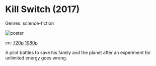 # Kill Switch (2017)

Genres: science-fiction

![poster](http://image.tmdb.org/t/p/w500/8K6pfMcT3hiIlCFw2RrHoXLshxl.jpg)

en:
  [720p](magnet:?xt=urn:btih:580F2F846B86F012A5566518244FD3044999C848&tr=udp://glotorrents.pw:6969/announce&tr=udp://tracker.opentrackr.org:1337/announce&tr=udp://torrent.gresille.org:80/announce&tr=udp://tracker.openbittorrent.com:80&tr=udp://tracker.coppersurfer.tk:6969&tr=udp://tracker.leechers-paradise.org:6969&tr=udp://p4p.arenabg.ch:1337&tr=udp://tracker.internetwarriors.net:1337)
  [1080p](magnet:?xt=urn:btih:059F26CFAE3D7FDFDF106F3C6776373623BBA4BB&tr=udp://glotorrents.pw:6969/announce&tr=udp://tracker.opentrackr.org:1337/announce&tr=udp://torrent.gresille.org:80/announce&tr=udp://tracker.openbittorrent.com:80&tr=udp://tracker.coppersurfer.tk:6969&tr=udp://tracker.leechers-paradise.org:6969&tr=udp://p4p.arenabg.ch:1337&tr=udp://tracker.internetwarriors.net:1337)
  


A pilot battles to save his family and the planet after an experiment for unlimited energy goes wrong.